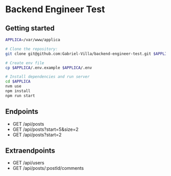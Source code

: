 # Backend Engineer Test

## Getting started

```bash
APPLICA=/var/www/applica

# Clone the repository: 
git clone git@github.com:Gabriel-Villa/backend-engineer-test.git $APPLICA

# Create env file
cp $APPLICA/.env.example $APPLICA/.env

# Install dependencies and run server
cd $APPLICA
nvm use
npm install
npm run start
```

## Endpoints

-   GET /api/posts
-   GET /api/posts?start=5&size=2
-   GET /api/posts?start=2

## Extraendpoints

-   GET /api/users
-   GET /api/posts/:postId/comments
